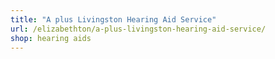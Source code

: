 ```yaml
---
title: "A plus Livingston Hearing Aid Service"
url: /elizabethton/a-plus-livingston-hearing-aid-service/
shop: hearing aids
---
```

